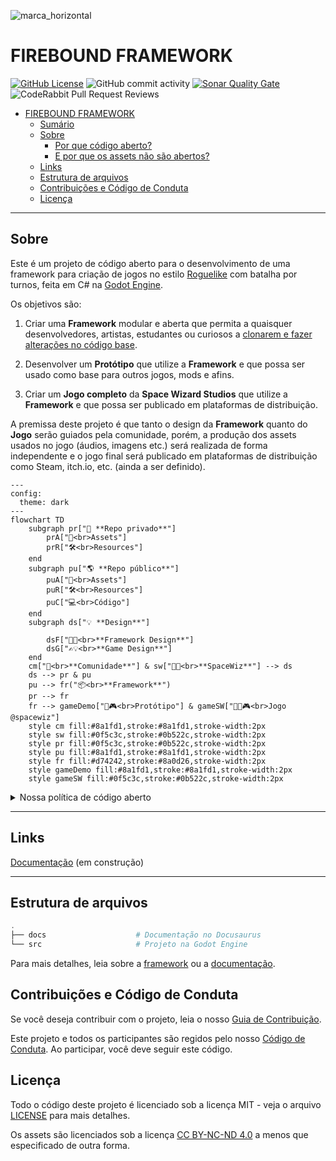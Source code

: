 ![marca_horizontal](https://github.com/user-attachments/assets/c2a1d029-a64e-41d7-8dcb-5d82bbf529bc)

# FIREBOUND FRAMEWORK

[![GitHub License](https://img.shields.io/github/license/Space-Wizard-Studios/sw-game-dice-rolling)](https://github.com/Space-Wizard-Studios/sw-game-dice-rolling/blob/main/LICENSE) ![GitHub commit activity](https://img.shields.io/github/commit-activity/w/Space-Wizard-Studios/sw-game-dice-rolling) [![Sonar Quality Gate](https://img.shields.io/sonar/quality_gate/Space-Wizard-Studios_sw-game-dice-rolling?server=https%3A%2F%2Fsonarcloud.io)](https://sonarcloud.io/summary/new_code?id=Space-Wizard-Studios_sw-game-dice-rolling) ![CodeRabbit Pull Request Reviews](https://img.shields.io/coderabbit/prs/github/Space-Wizard-Studios/firebound?utm_source=oss&utm_medium=github&utm_campaign=Space-Wizard-Studios%2Ffirebound&labelColor=171717&color=FF570A&link=https%3A%2F%2Fcoderabbit.ai&label=CodeRabbit+Reviews)

- [FIREBOUND FRAMEWORK](#firebound-framework)
  - [Sumário](#sumário)
  - [Sobre](#sobre)
    - [Por que código aberto?](#por-que-código-aberto)
    - [E por que os assets não são abertos?](#e-por-que-os-assets-não-são-abertos)
  - [Links](#links)
  - [Estrutura de arquivos](#estrutura-de-arquivos)
  - [Contribuições e Código de Conduta](#contribuições-e-código-de-conduta)
  - [Licença](#licença)

---

## Sobre

Este é um projeto de código aberto para o desenvolvimento de uma framework para criação de jogos no estilo [Roguelike](https://en.wikipedia.org/wiki/Roguelike) com batalha por turnos, feita em C# na [Godot Engine](https://godotengine.org/).

Os objetivos são:

1. Criar uma **Framework** modular e aberta que permita a quaisquer desenvolvedores, artistas, estudantes ou curiosos a [clonarem e fazer alterações no código base](CONTRIBUTING.md).

2. Desenvolver um **Protótipo** que utilize a **Framework** e que possa ser usado como base para outros jogos, mods e afins.

3. Criar um **Jogo completo** da **Space Wizard Studios** que utilize a **Framework** e que possa ser publicado em plataformas de distribuição.

A premissa deste projeto é que tanto o design da **Framework** quanto do **Jogo** serão guiados pela comunidade, porém, a produção dos assets usados no jogo (áudios, imagens etc.) será realizada de forma independente e o jogo final será publicado em plataformas de distribuição como Steam, itch.io, etc. (ainda a ser definido).

```mermaid
---
config:
  theme: dark
---
flowchart TD
    subgraph pr["🔐 **Repo privado**"]
        prA["🎨<br>Assets"]
        prR["🛠️<br>Resources"]
    end
    subgraph pu["🌎 **Repo público**"]
        puA["🎨<br>Assets"]
        puR["🛠️<br>Resources"]
        puC["💻<br>Código"]
    end
    subgraph ds["💡 **Design**"]

        dsF["🧩💡<br>**Framework Design**"]
        dsG["✍💡<br>**Game Design**"]
    end
    cm["🤝<br>**Comunidade**"] & sw["👨‍🚀<br>**SpaceWiz**"] --> ds 
    ds --> pr & pu
    pu --> fr("📦<br>**Framework**")
    pr --> fr
    fr --> gameDemo["🧪🎮<br>Protótipo"] & gameSW["👨‍🚀🎮<br>Jogo @spacewiz"]
    style cm fill:#8a1fd1,stroke:#8a1fd1,stroke-width:2px
    style sw fill:#0f5c3c,stroke:#0b522c,stroke-width:2px
    style pr fill:#0f5c3c,stroke:#0b522c,stroke-width:2px
    style pu fill:#8a1fd1,stroke:#8a1fd1,stroke-width:2px
    style fr fill:#d74242,stroke:#8a0d26,stroke-width:2px
    style gameDemo fill:#8a1fd1,stroke:#8a1fd1,stroke-width:2px
    style gameSW fill:#0f5c3c,stroke:#0b522c,stroke-width:2px
```

<!-- markdownlint-disable MD033 -->

<details>

<summary>Nossa política de código aberto</summary>

### Por que código aberto?

Acreditamos que a colaboração e a transparência são essenciais para o desenvolvimento de softwares de qualidade. Esses sempre foram nossos valores em projetos desenvolvidos para clientes e queremos manter isso em nosso próprio projeto.

Por isso, decidimos desde o começo em manter o código do nosso projeto aberto para que qualquer pessoa possa contribuir, aprender, ensinar e se divertir com a gente.

### E por que os assets não são abertos?

Queremos manter a qualidade, coerência artística e, também, desenvolver a nossa própria visão do jogo. Por isso a produção dos assets será feita de forma independente (mas sempre recebendo feedbacks!).

Isso significa que os áudios, imagens e outros recursos que não sejam parte do protótipo **não estarão disponíveis neste repositório**.

</details>

<!-- markdownlint-enable MD033 -->

---

## Links

[Documentação](https://space-wizard-studios.github.io/sw-game-dice-rolling/) (em construção)

---

## Estrutura de arquivos

```powershell
.
├── docs                    # Documentação no Docusaurus
└── src                     # Projeto na Godot Engine
```

Para mais detalhes, leia sobre a [framework](src/README.md) ou a [documentação](docs/README.md).

## Contribuições e Código de Conduta

Se você deseja contribuir com o projeto, leia o nosso [Guia de Contribuição](CONTRIBUTING.md).

Este projeto e todos os participantes são regidos pelo nosso [Código de Conduta](CODE_OF_CONDUCT.md). Ao participar, você deve seguir este código.

## Licença

Todo o código deste projeto é licenciado sob a licença MIT - veja o arquivo [LICENSE](LICENSE) para mais detalhes.

Os assets são licenciados sob a licença [CC BY-NC-ND 4.0](https://creativecommons.org/licenses/by-nc-nd/4.0) a menos que especificado de outra forma.
